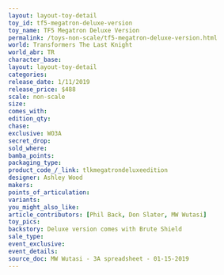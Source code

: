 ```yaml
---
layout: layout-toy-detail 
toy_id: tf5-megatron-deluxe-version
toy_name: TF5 Megatron Deluxe Version
permalink: /toys-non-scale/tf5-megatron-deluxe-version.html
world: Transformers The Last Knight
world_abr: TR
character_base: 
layout: layout-toy-detail
categories: 
release_date: 1/11/2019
release_price: $488 
scale: non-scale
size: 
comes_with: 
edition_qty: 
chase: 
exclusive: WO3A
secret_drop: 
sold_where: 
bamba_points: 
packaging_type: 
product_code_/_link: tlkmegatrondeluxeedition
designer: Ashley Wood
makers: 
points_of_articulation: 
variants: 
you_might_also_like: 
article_contributors: [Phil Back, Don Slater, MW Wutasi]
toy_pics: 
backstory: Deluxe version comes with Brute Shield
sale_type: 
event_exclusive: 
event_details: 
source_doc: MW Wutasi - 3A spreadsheet - 01-15-2019
---
```

